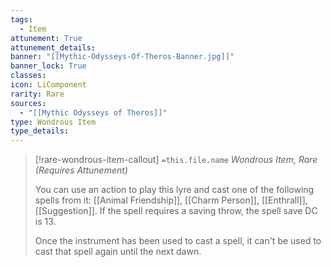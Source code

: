 ```yaml
---
tags:
  - Item
attunement: True
attunement_details: 
banner: "[[Mythic-Odysseys-Of-Theros-Banner.jpg]]"
banner_lock: True
classes:
icon: LiComponent
rarity: Rare
sources:
  - "[[Mythic Odysseys of Theros]]"
type: Wondrous Item
type_details: 
---
```

>[!rare-wondrous-item-callout] `=this.file.name`
>*Wondrous Item, Rare (Requires Attunement)*
>
>You can use an action to play this lyre and cast one of the following spells from it: [[Animal Friendship]], [[Charm Person]], [[Enthrall]], [[Suggestion]]. If the spell requires a saving throw, the spell save DC is 13.
>
>Once the instrument has been used to cast a spell, it can't be used to cast that spell again until the next dawn.
>
>
